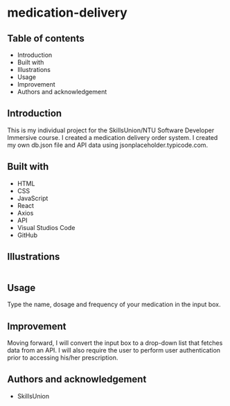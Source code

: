 # medication-delivery


## Table of contents

* Introduction
* Built with
* Illustrations
* Usage
* Improvement
* Authors and acknowledgement

## Introduction

This is my individual project for the SkillsUnion/NTU Software Developer Immersive course. I created a medication delivery order system. I created my own db.json file and API data using jsonplaceholder.typicode.com.

## Built with

* HTML
* CSS
* JavaScript
* React
* Axios
* API
* Visual Studios Code
* GitHub

## Illustrations

![]()

## Usage

Type the name, dosage and frequency of your medication in the input box.

## Improvement

Moving forward, I will convert the input box to a drop-down list that fetches data from an API. I will also require the user to perform user authentication prior to accessing his/her prescription.

## Authors and acknowledgement

* SkillsUnion
